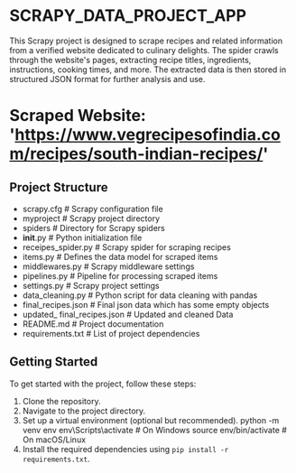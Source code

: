 # SCRAPY_DATA_PROJECT_APP

This Scrapy project is designed to scrape recipes and related information from a verified website dedicated to culinary delights. The spider crawls through the website's pages, extracting recipe titles, ingredients, instructions, cooking times, and more. The extracted data is then stored in structured JSON format for further analysis and use.

# Scraped Website: 'https://www.vegrecipesofindia.com/recipes/south-indian-recipes/'

## Project Structure

- scrapy.cfg            # Scrapy configuration file
- myproject             # Scrapy project directory
- spiders               # Directory for Scrapy spiders
- __init__.py           # Python initialization file
- receipes_spider.py    # Scrapy spider for scraping recipes
- items.py              # Defines the data model for scraped items
- middlewares.py        # Scrapy middleware settings
- pipelines.py          # Pipeline for processing scraped items
- settings.py           # Scrapy project settings
- data_cleaning.py      # Python script for data cleaning with pandas
- final_recipes.json    # Final json data which has some empty objects
- updated_
final_recipes.json      # Updated and cleaned Data
- README.md             # Project documentation
- requirements.txt      # List of project dependencies

## Getting Started

To get started with the project, follow these steps:

1. Clone the repository.
2. Navigate to the project directory.
3. Set up a virtual environment (optional but recommended).
   python -m venv env
   env\Scripts\activate  # On Windows
   source env/bin/activate  # On macOS/Linux
4. Install the required dependencies using `pip install -r requirements.txt`.